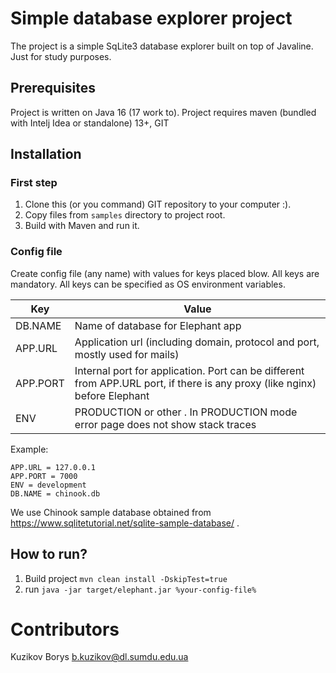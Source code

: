 # Simple database explorer project

The project is a simple SqLite3 database explorer built on top of Javaline. Just for study purposes.

## Prerequisites

Project is written on Java 16 (17 work to). Project requires maven (bundled with Intelj Idea or standalone)
13+, GIT

## Installation

### First step

1. Clone this (or you command) GIT repository to your computer :).
2. Copy files from `samples` directory to project root.
3. Build with Maven and run it.



### Config file

Create config file (any name) with values for keys placed blow. All keys are mandatory. All keys can be specified as OS
environment variables.

| Key   | Value |    
|-------|-------|
|DB.NAME | Name of database for Elephant app |
|APP.URL| Application url (including domain, protocol and port, mostly used for mails) |
|APP.PORT| Internal port for application. Port can be different from APP.URL port, if there is any proxy (like nginx) before Elephant |  
|ENV| PRODUCTION or other . In PRODUCTION mode error page does not show stack traces |

Example:

```
APP.URL = 127.0.0.1
APP.PORT = 7000
ENV = development
DB.NAME = chinook.db
```
We use Chinook sample database obtained from https://www.sqlitetutorial.net/sqlite-sample-database/ .

## How to run?

1. Build project
   `mvn clean install -DskipTest=true`
2. run
   `java -jar target/elephant.jar %your-config-file%`

# Contributors

Kuzikov Borys <b.kuzikov@dl.sumdu.edu.ua>
